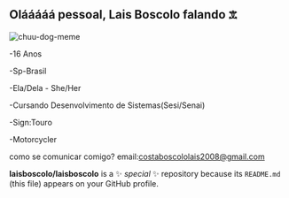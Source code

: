 ## Olááááá pessoal, Lais Boscolo falando 𖠊
![chuu-dog-meme](https://github.com/user-attachments/assets/a707469e-9b45-41d2-8e52-6b4aaaacbf77)

-16 Anos

-Sp-Brasil

-Ela/Dela - She/Her

-Cursando Desenvolvimento de Sistemas(Sesi/Senai)

-Sign:Touro

-Motorcycler

como se comunicar comigo? email:costaboscololais2008@gmail.com





**laisboscolo/laisboscolo** is a ✨ _special_ ✨ repository because its `README.md` (this file) appears on your GitHub profile.






